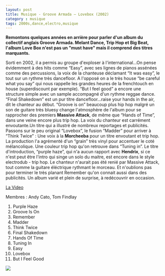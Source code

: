 ```yaml
---
layout: post
title: Musique - Groove Armada – Lovebox (2002)
category : musique
tags: 2000s,dance,electro,musique 
---
```

**Remontons quelques années en arrière pour parler d'un album du collectif anglais Groove Armada. Melant Dance, Trip Hop et Big Beat, l'album Love Box n'est pas un "must have" mais il comprend des titres marquants.**

Sorti en 2002, il a permis au groupe d'exploser à l'international…On pense évidemment à des hits comme “Easy”, avec ses lignes de pianos assénées comme des percussions, la voix de la chanteuse déclamant “It was easy”, le tout sur un rythme très dancefloor. A l'opposé on a le très house “be careful what you say” qui nous rappelle les grandes heures de la frenchtouch en house (superdiscount par exemple). “But I feel good” a encore une structure simple avec un sample accompagné d'un rythme reggae dance. “Final Shakedown” est un pur titre dancefloor…raise your hands in the air, dit le chanteur au début. “Groove is on” beaucoup plus hip hop malgré un son de guitare très bluesy change l'atmosphère de l'album pour se rapprocher des premiers **Massive Attack**, de même que “Hands of Time”, dans une veine encore plus trip hop. La voix du chanteur est carrément envoutante.Un titre qui a illustré de nombreux reportages et publicités.
Passons sur le peu original “Lovebox”, le fusion “Madder” pour arriver à “Think Twice” : Une voix à la **Morcheeba** pour un titre envoutant et trip hop. La production l'a agrémenté d'un “grain” très vinyl pour accentuer le coté mélancolique. Une couleur trip hop qu'on retrouve dans “Tuning in”. Le titre d'introduction, “purple haze”, qui n'a aucun rapport avec **Hendrix**, si ce n'est peut être l'intro qui singe un solo du maitre, est encore dans le style electrodub - trip hop. Le chanteur n'aurait pas été renié par Massive Attack, tout comme la guitare éléctrique rythmant le morceau. Et n'oublions pas pour terminer le très planant Remember qu'on connait aussi dans des publicités. Un album varié et plein de surprise, à redécouvrir en occasion.

[La Video](https://www.youtube.com/watch?v=izMBLSEt16o)

Membres : Andy Cato, Tom Findlay
1. Purple Haze
2. Groove Is On
3. Remember
4. Madder
5. Think Twice
6. Final Shakedown
7. Hands Of Time
8. Tuning In
9. Easy
10. Lovebox
11. But I Feel Good

<a href="http://cheziceman.files.wordpress.com/2010/09/groovearmada1.jpg"><img src="http://cheziceman.files.wordpress.com/2010/09/groovearmada1.jpg"></a>

